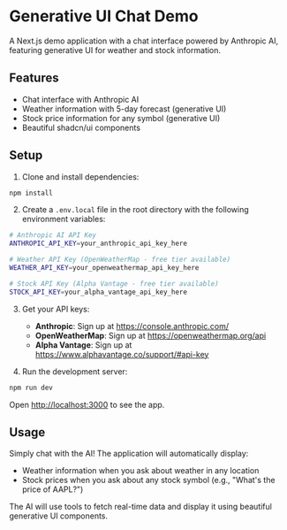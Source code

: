 # Generative UI Chat Demo

A Next.js demo application with a chat interface powered by Anthropic AI, featuring generative UI for weather and stock information.

## Features

- Chat interface with Anthropic AI
- Weather information with 5-day forecast (generative UI)
- Stock price information for any symbol (generative UI)
- Beautiful shadcn/ui components

## Setup

1. Clone and install dependencies:

```bash
npm install
```

2. Create a `.env.local` file in the root directory with the following environment variables:

```bash
# Anthropic AI API Key
ANTHROPIC_API_KEY=your_anthropic_api_key_here

# Weather API Key (OpenWeatherMap - free tier available)
WEATHER_API_KEY=your_openweathermap_api_key_here

# Stock API Key (Alpha Vantage - free tier available)
STOCK_API_KEY=your_alpha_vantage_api_key_here
```

3. Get your API keys:

   - **Anthropic**: Sign up at https://console.anthropic.com/
   - **OpenWeatherMap**: Sign up at https://openweathermap.org/api
   - **Alpha Vantage**: Sign up at https://www.alphavantage.co/support/#api-key

4. Run the development server:

```bash
npm run dev
```

Open [http://localhost:3000](http://localhost:3000) to see the app.

## Usage

Simply chat with the AI! The application will automatically display:

- Weather information when you ask about weather in any location
- Stock prices when you ask about any stock symbol (e.g., "What's the price of AAPL?")

The AI will use tools to fetch real-time data and display it using beautiful generative UI components.
